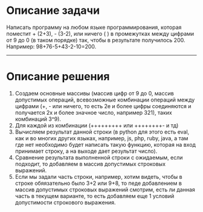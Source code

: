 # Описание задачи

Написать программу на любом языке программирования, которая поместит + (2+3), - (3-2), или ничего ( ) в промежутках между цифрами от 9 до 0 (в таком порядке) так, чтобы в результате получилось 200. Например: 98+76-5+43-2-10=200.
___

# Описание решения

1. Создаем основные массивы (массив цифр от 9 до 0, массив допустимых операций, всевозможные комбинации операций между цифрами (+, - или ничего, то есть 2е и более цифры соединяются и получается 2х и более значное число, например 321), таких комбинаций 3^9).
2. Для каждой из комбинации (+++++++++ или ++++++++- и тд)
3. Вычисляем результат данной строки (в python для этого есть eval, как и во многих других языках, например, js, php, ruby, java, а там где нет необходимо будет написать такую функцию, которая на вход принимает строку, а на выходе дает результат число).
4. Сравнение результата выполненной строки с ожидаемым, если подходит, то добавляем в массив допустимых строковых выражений.
5. Если мы задали часть строки, например, хотим видеть, чтобы в строке обяязательно было 3+2 или 9+8, то педе добавлением в массив допустимых строковых выражений смотрим, есть ли данная часть в текущем варианте, то есть добавляем еще 1 условий допустимости строкового выражения.